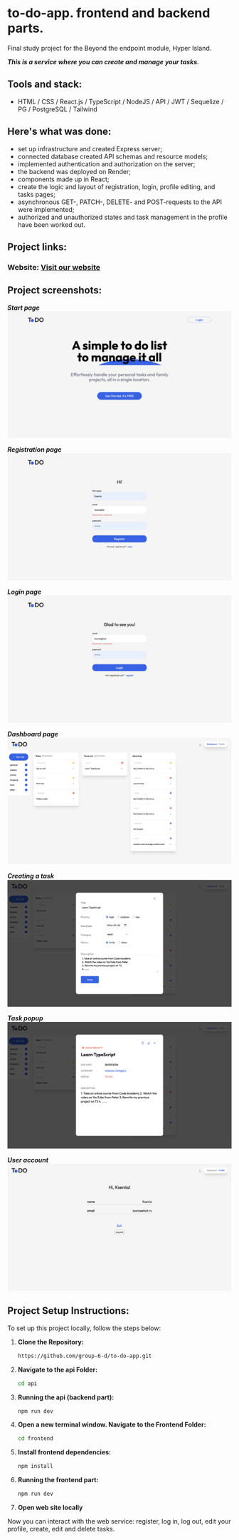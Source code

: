 # to-do-app. frontend and backend parts.
Final study project for the Beyond the endpoint module, Hyper Island.

***This is a service where you can create and manage your tasks.***

## Tools and stack: 
* HTML / CSS / React.js / TypeScript / NodeJS /  API / JWT / Sequelize / PG / PostgreSQL / Tailwind
  
## Here's what was done:
* set up infrastructure and created Express server;
* connected database created API schemas and resource models;
* implemented authentication and authorization on the server;
* the backend was deployed on Render;
* components made up in React;
* create the logic and layout of registration, login, profile editing, and tasks pages;
* asynchronous GET-, PATCH-, DELETE- and POST-requests to the API were implemented;
* authorized and unauthorized states and task management in the profile have been worked out.

## Project links:
### Website: [Visit our website](https://to-do-app-git-main-g6d.vercel.app/)

## Project screenshots:
***Start page***
![](./frontend/src/readmeImages/start-page.jpg)

***Registration page***
![](./frontend/src/readmeImages/register.jpg)

***Login page***
![](./frontend/src/readmeImages/login.jpg)

***Dashboard page***
![](./frontend/src/readmeImages/dashboard.jpg)

***Creating a task***
![](./frontend/src/readmeImages/task-form.jpg)

***Task popup***
![](./frontend/src/readmeImages/task-read-popup.jpg)

***User account***
![](./frontend/src/readmeImages/profile.jpg)


## Project Setup Instructions:
To set up this project locally, follow the steps below:

1. **Clone the Repository:**

    ```bash
    https://github.com/group-6-d/to-do-app.git
    ```
3. **Navigate to the api Folder:**

    ```bash
    cd api
    ```
4. **Running the api (backend part):**
   
    ```bash
    npm run dev
    ```
5. **Open a new terminal window. Navigate to the Frontend Folder:**

    ```bash
    cd frontend
    ```

6. **Install frontend dependencies:**

    ```bash
    npm install
    ```
7. **Running the frontend part:**

    ```bash
    npm run dev
    ```    

8. **Open web site locally**

Now you can interact with the web service: register, log in, log out, edit your profile, create, edit and delete tasks.
    

